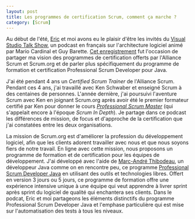 ```yaml
---
layout: post
title: Les programmes de certification Scrum, comment ça marche ?
category: [Scrum]
---
```


Au début de l'été, [Eric](http://ericminio.wordpress.com) et moi avons eu le plaisir d'être les invités du [Visual Studio Talk Show](http://www.visualstudiotalkshow.com), un podcast en français sur l'architecture logiciel animé par Mario Cardinal et Guy Barette. [Cet enregistrement](http://www.visualstudiotalkshow.com/Archives/136-17juin2011-EricMignot.html) fut l'occasion de partager ma vision des programmes de certification offerts par l'Alliance Scrum et Scrum.org et de parler plus spécifiquement du programme de formation et certification Professional Scrum Developer pour Java.

J'ai été pendant 4 ans un *Certified Scrum Trainer* de l'Alliance Scrum. Pendant ces 4 ans, j'ai travaillé avec Ken Schwaber et enseigné Scrum à des centaines de personnes. L'année dernière, j'ai poursuivi l'aventure Scrum avec Ken en joignant Scrum.org après avoir été le premier formateur certifié par Ken pour donner le cours [*Professional Scrum Master*](http://www.scrum.org/psmoverview/) (qui s'appelait encore à l'époque *Scrum In Depth*). Je partage dans ce podcast les différences de mission, de focus et d'approche de la certification que j'ai constatées entre les deux organisations. 

La mission de Scrum.org est d'améliorer la profession du développement logiciel, afin que les clients adorent travailler avec nous et que nous soyons fiers de notre travail. En ligne avec cette mission, nous proposons un programme de formation et de certification pour les équipes de développement. J'ai développé avec l'aide de [Marc-André Thibodeau](http://twitter.com/mathibodeau), un développeur Java comme on en rencontre peu, ce programme [Professional Scrum Developer Java](http://pyxis-tech.com/fr/notre-offre/formation-agile/professional-scrum-developer-java) en utilisant des outils et technologies libres. Offert en version 3 jours ou 5 jours, ce programme de formation offre une expérience intensive unique à une équipe qui veut apprendre à livrer sprint après sprint du logiciel de qualité qui enchantera ses clients. Dans le podcat, Eric et moi partageons les éléments distinctifs du programme Professional Scrum Developer Java et l'emphase particulière qui est mise sur l'automatisation des tests à tous les niveaux. 